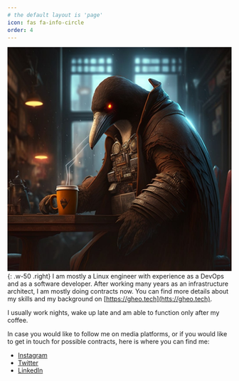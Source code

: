 ```yaml
---
# the default layout is 'page'
icon: fas fa-info-circle
order: 4
---
```


![Desktop View](/assets/img/cyberpunk-penguin-drinking-coffee.jpg){: .w-50 .right}
I am mostly a Linux engineer with experience as a DevOps and as a software developer. After working many years as an infrastructure architect, I am mostly doing contracts now. You can find more details about my skills and my background on [https://gheo.tech](htts://gheo.tech). 

I usually work nights, wake up late and am able to function only after my coffee.

In case you would like to follow me on media platforms, or if you would like to get in touch for possible contracts, here is where you can find me:

* [Instagram](https://instagram.com/gheo.tech)
* [Twitter](https://twitter.com/gheotech/)
* [LinkedIn](https://www.linkedin.com/in/ghe0/)
